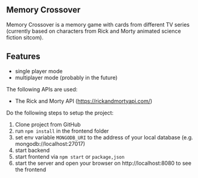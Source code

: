 ## Memory Crossover

Memory Crossover is a memory game with cards from different TV series
(currently based on characters from Rick and Morty animated science fiction sitcom).


## Features
- single player mode
- multiplayer mode (probably in the future)

The following APIs are used:
- The Rick and Morty API (https://rickandmortyapi.com/)

Do the following steps to setup the project:

1. Clone project from GitHub
2. run `npm install` in the frontend folder
3. set env variable `MONGODB_URI` to the address of your local database (e.g. mongodb://localhost:27017)
4. start backend
5. start frontend via `npm start` or `package,json`
6. start the server and open your browser on http://localhost:8080 to see the frontend